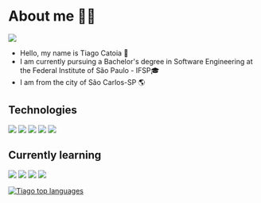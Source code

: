 # About me 👨‍💻
[<img src="https://img.icons8.com/color/48/000000/linkedin.png"/>](https://www.linkedin.com/in/tiago-catoia-91a176277/)


- Hello, my name is Tiago Catoia 👋
- I am currently pursuing a Bachelor's degree in Software Engineering at the Federal Institute of São Paulo - IFSP🎓
- I am from the city of São Carlos-SP 🌎

## Technologies
[<img src="https://img.icons8.com/color/48/000000/python.png"/>](https://www.python.org/)
[<img src="https://img.icons8.com/color/48/000000/html-5.png"/>](https://developer.mozilla.org/en-US/docs/Web/HTML)
[<img src="https://img.icons8.com/color/48/000000/css3.png"/>](https://developer.mozilla.org/en-US/docs/Web/CSS)
[<img src="https://img.icons8.com/color/48/000000/javascript.png"/>](https://developer.mozilla.org/en-US/docs/Web/JavaScript)
[<img src="https://img.icons8.com/color/48/000000/c-programming.png"/>](https://en.cppreference.com/w/c/language)

## Currently learning
[<img src="https://img.icons8.com/color/48/000000/react-native.png"/>](https://reactjs.org/)
[<img src="https://img.icons8.com/color/48/000000/nodejs.png"/>](https://nodejs.org/)
[<img src="https://img.icons8.com/color/48/000000/java-coffee-cup-logo.png"/>](https://www.java.com/)
[<img src="https://img.icons8.com/color/48/000000/postgreesql.png"/>](https://www.postgresql.org/)

<div align="left">
  
[![Tiago top languages](https://github-readme-stats.vercel.app/api/top-langs/?username=TiagoCatoia&theme=dark)](https://github.com/anuraghazra/github-readme-stats)
  
 </div>
 
